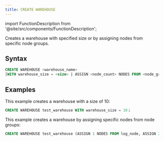 ```yaml
---
title: CREATE WAREHOUSE
---
```

import FunctionDescription from '@site/src/components/FunctionDescription';

<FunctionDescription description="Introduced or updated: v1.2.687"/>

Creates a warehouse with specified size or by assigning nodes from specific node groups.

## Syntax

```sql
CREATE WAREHOUSE <warehouse_name>  
[WITH warehouse_size = <size> | ASSIGN <node_count> NODES FROM <node_group>[, <node_count> NODES FROM <node_group> ...]]
```

## Examples

This example creates a warehouse with a size of 10:

```sql
CREATE WAREHOUSE test_warehouse WITH warehouse_size = 10；
```

This example creates a warehouse by assigning specific nodes from node groups:

```sql
CREATE WAREHOUSE test_warehouse (ASSIGN 1 NODES FROM log_node, ASSIGN 2 NODES FROM infra_node);
```